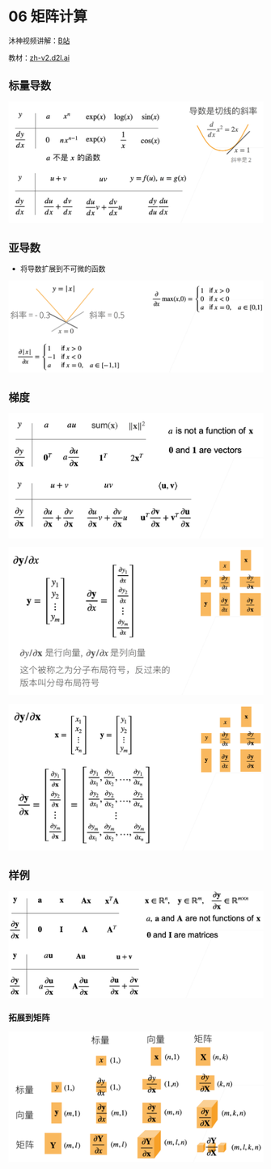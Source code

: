 # 06 矩阵计算
沐神视频讲解：[B站](https://www.bilibili.com/video/BV1eZ4y1w7PY)

教材：[zh-v2.d2l.ai](https://zh-v2.d2l.ai/chapter_preliminaries/calculus.html)
## 标量导数

![img](06Calculus/img.png)

## 亚导数

- 将导数扩展到不可微的函数

![img](06Calculus/img1.png)

## 梯度

![img](06Calculus/img2.png)

![img](06Calculus/img3.png)

![img](06Calculus/img4.png)

## 样例

![img](06Calculus/img5.png)

### 拓展到矩阵

![img](06Calculus/img6.png)